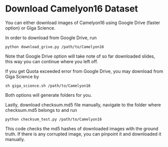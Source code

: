 # Download Camelyon16 Dataset

You can either download images of Camelyon16 using Google Drive (faster option) or Giga Science.

In order to download from Google Drive, run

`python download_grive.py /path/to/Camelyon16`

Note that Google Drive option will take note of so far downloaded slides, this way you can continue where you left off.

If you get Quota exceeded error from Google Drive, you may download from Giga Science by

`sh giga_science.sh /path/to/Camelyon16`

Both options will generate folders for you.

Lastly, download checksum.md5 file manually, navigate to the folder where checksum.md5 belongs to and run

`python checksum_test.py /path/to/Camelyon16`

This code checks the md5 hashes of downloaded images with the ground truth. If there is any corrupted image, you can pinpoint it and downloaded it manually.
